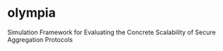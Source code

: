 # olympia
Simulation Framework for Evaluating the Concrete Scalability of Secure Aggregation Protocols
